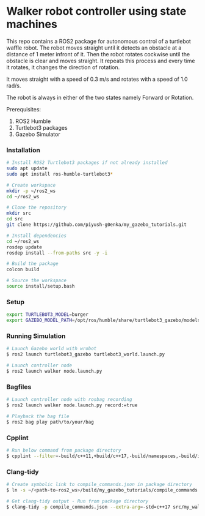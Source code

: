 # Walker robot controller using state machines

This repo contains a ROS2 package for autonomous control of a turtlebot waffle robot. 
The robot moves straight until it detects an obstacle at a distance of 1 meter infront of it.
Then the robot rotates cockwise until the obstacle is clear and moves straight. It repeats this process
and every time it rotates, it changes the direction of rotation.

It moves straight with a speed of 0.3 m/s and rotates with a speed of 1.0 rad/s.

The robot is always in either of the two states namely Forward or Rotation.

Prerequisites:

1. ROS2 Humble
2. Turtlebot3 packages
3. Gazebo Simulator


### Installation

```bash
# Install ROS2 Turtlebot3 packages if not already installed
sudo apt update
sudo apt install ros-humble-turtlebot3*

# Create workspace
mkdir -p ~/ros2_ws
cd ~/ros2_ws

# Clone the repository
mkdir src
cd src
git clone https://github.com/piyush-g0enka/my_gazebo_tutorials.git

# Install dependencies
cd ~/ros2_ws
rosdep update
rosdep install --from-paths src -y -i

# Build the package
colcon build

# Source the workspace
source install/setup.bash
```

### Setup

```bash
export TURTLEBOT3_MODEL=burger
export GAZEBO_MODEL_PATH=/opt/ros/humble/share/turtlebot3_gazebo/models/
```

### Running Simulation

```bash
# Launch Gazebo world with wrobot
$ ros2 launch turtlebot3_gazebo turtlebot3_world.launch.py

# Launch controller node
$ ros2 launch walker node.launch.py
```

### Bagfiles

```bash
# Launch controller node with rosbag recording
$ ros2 launch walker node.launch.py record:=true

# Playback the bag file 
$ ros2 bag play path/to/your/bag
```

### Cpplint

```bash
# Run below command from package directory
$ cpplint --filter=-build/c++11,+build/c++17,-build/namespaces,-build/include_order src/my_walker.cpp src/main.cpp
```

### Clang-tidy

```bash
# Create symbolic link to compile_commands.json in package directory
$ ln -s ~/<path-to-ros2_ws>/build/my_gazebo_tutorials/compile_commands.json ~/<path-to-ros2_ws>/src/my_gazebo_tutorials

# Get clang-tidy output - Run from package directory
$ clang-tidy -p compile_commands.json --extra-arg=-std=c++17 src/my_walker.cpp src/main.cpp ; echo "Exit code: $?"
```
